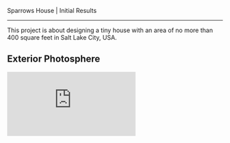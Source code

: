 Sparrows House | Initial Results

---
This project is about designing a tiny house with an area of no more than 400 square feet in Salt Lake City, USA.

## Exterior Photosphere
![1](https://cdn.pannellum.org/2.5/pannellum.htm#panorama=https%3A//i.loli.net/2021/10/01/cyv5YxXZj9dRqsN.jpg&title=Interior%20Photosphere&author=Vickey)
